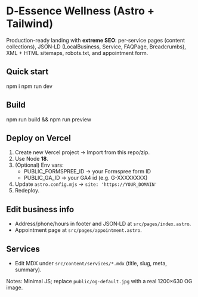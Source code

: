 # D‑Essence Wellness (Astro + Tailwind)

Production-ready landing with **extreme SEO**: per‑service pages (content collections), JSON‑LD (LocalBusiness, Service, FAQPage, Breadcrumbs), XML + HTML sitemaps, robots.txt, and appointment form.

## Quick start
npm i
npm run dev

## Build
npm run build && npm run preview

## Deploy on Vercel
1) Create new Vercel project → Import from this repo/zip.
2) Use Node **18**.
3) (Optional) Env vars:
   - PUBLIC_FORMSPREE_ID → your Formspree form ID
   - PUBLIC_GA_ID → your GA4 id (e.g. G-XXXXXXXX)
4) Update `astro.config.mjs` → `site: 'https://YOUR_DOMAIN'`
5) Redeploy.

## Edit business info
- Address/phone/hours in footer and JSON‑LD at `src/pages/index.astro`.
- Appointment page at `src/pages/appointment.astro`.

## Services
- Edit MDX under `src/content/services/*.mdx` (title, slug, meta, summary).

Notes: Minimal JS; replace `public/og-default.jpg` with a real 1200×630 OG image.
